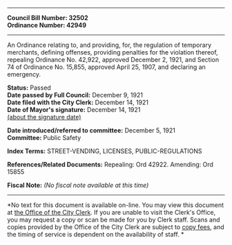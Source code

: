 * * * * *  
  
**Council Bill Number: [](#h0)[](#h2)32502**   
**Ordinance Number: 42949**  
  
* * * * *  
  
An Ordinance relating to, and providing, for, the regulation of temporary merchants, defining offenses, providing penalties for the violation thereof, repealing Ordinance No. 42,922, approved December 2, 1921, and Section 74 of Ordinance No. 15,855, approved April 25, 1907, and declaring an emergency.  
  
**Status:** Passed   
**Date passed by Full Council:** December 9, 1921   
**Date filed with the City Clerk:** December 14, 1921   
**Date of Mayor's signature:** December 14, 1921   
[(about the signature date)](/~public/approvaldate.htm)   
  
  
**Date introduced/referred to committee:** December 5, 1921   
**Committee:** Public Safety   
  
**Index Terms:** STREET-VENDING, LICENSES, PUBLIC-REGULATIONS  
  
**References/Related Documents:** Repealing: Ord 42922. Amending: Ord 15855  
  
**Fiscal Note:** *(No fiscal note available at this time)*  
  
* * * * *  
  
*No text for this document is available on-line. You may view this document at [the Office of the City Clerk](http://www.seattle.gov/leg/clerk/contactUs.htm). If you are unable to visit the Clerk's Office, you may request a copy or scan be made for you by Clerk staff. Scans and copies provided by the Office of the City Clerk are subject to [copy fees](http://clerk.seattle.gov/~public/clerkfees.htm), and the timing of service is dependent on the availability of staff. *  
  
  
